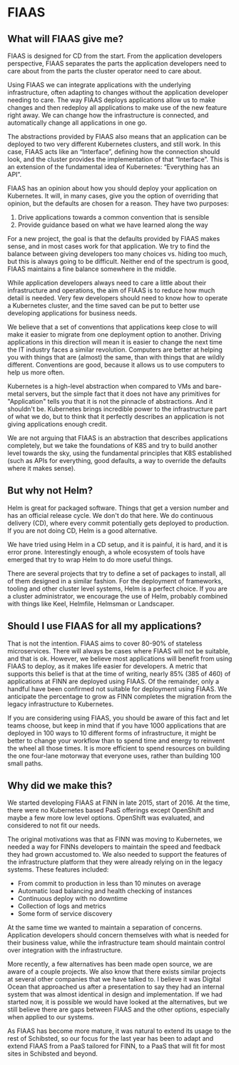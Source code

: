 FIAAS
=====

What will FIAAS give me?
------------------------

FIAAS is designed for CD from the start. From the application developers perspective, FIAAS separates the parts the application developers need to care about from the parts the cluster operator need to care about.

Using FIAAS we can integrate applications with the underlying infrastructure, often adapting to changes without the application developer needing to care. The way FIAAS deploys applications allow us to make changes and then redeploy all applications to make use of the new feature right away. We can change how the infrastructure is connected, and automatically change all applications in one go.

The abstractions provided by FIAAS also means that an application can be deployed to two very different Kubernetes clusters, and still work. In this case, FIAAS acts like an “Interface”, defining how the connection should look, and the cluster provides the implementation of that “Interface”. This is an extension of the fundamental idea of Kubernetes: “Everything has an API”.

FIAAS has an opinion about how you should deploy your application on Kubernetes. It will, in many cases, give you the option of overriding that opinion, but the defaults are chosen for a reason. They have two purposes:

1. Drive applications towards a common convention that is sensible
2. Provide guidance based on what we have learned along the way 

For a new project, the goal is that the defaults provided by FIAAS makes sense, and in most cases work for that application. We try to find the balance between giving developers too many choices vs. hiding too much, but this is always going to be difficult. Neither end of the spectrum is good, FIAAS maintains a fine balance somewhere in the middle.

While application developers always need to care a little about their infrastructure and operations, the aim of FIAAS is to reduce how much detail is needed. Very few developers should need to know how to operate a Kubernetes cluster, and the time saved can be put to better use developing applications for business needs.

We believe that a set of conventions that applications keep close to will make it easier to migrate from one deployment option to another. Driving applications in this direction will mean it is easier to change the next time the IT industry faces a similar revolution. Computers are better at helping you with things that are (almost) the same, than with things that are wildly different. Conventions are good, because it allows us to use computers to help us more often.

Kubernetes is a high-level abstraction when compared to VMs and bare-metal servers, but the simple fact that it does not have any primitives for "Application" tells you that it is not the pinnacle of abstractions. And it shouldn't be. Kubernetes brings incredible power to the infrastructure part of what we do, but to think that it perfectly describes an application is not giving applications enough credit.

We are not arguing that FIAAS is an abstraction that describes applications completely, but we take the foundations of K8S and try to build another level towards the sky, using the fundamental principles that K8S established (such as APIs for everything, good defaults, a way to override the defaults where it makes sense).

But why not Helm?
-----------------

Helm is great for packaged software. Things that get a version number and has an official release cycle. We don't do that here. We do continuous delivery (CD), where every commit potentially gets deployed to production. If you are not doing CD, Helm is a good alternative.

We have tried using Helm in a CD setup, and it is painful, it is hard, and it is error prone. Interestingly enough, a whole ecosystem of tools have emerged that try to wrap Helm to do more useful things.

There are several projects that try to define a set of packages to install, all of them designed in a similar fashion. For the deployment of frameworks, tooling and other cluster level systems, Helm is a perfect choice. If you are a cluster administrator, we encourage the use of Helm, probably combined with things like Keel, Helmfile, Helmsman or Landscaper.
 
Should I use FIAAS for all my applications?
-------------------------------------------

That is not the intention. FIAAS aims to cover 80-90% of stateless microservices. There will always be cases where FIAAS will not be suitable, and that is ok. However, we believe most applications will benefit from using FIAAS to deploy, as it makes life easier for developers. A metric that supports this belief is that at the time of writing, nearly 85% (385 of 460) of applications at FINN are deployed using FIAAS. Of the remainder, only a handful have been confirmed not suitable for deployment using FIAAS. We anticipate the percentage to grow as FINN completes the migration from the legacy infrastructure to Kubernetes.

If you are considering using FIAAS, you should be aware of this fact and let teams choose, but keep in mind that if you have 1000 applications that are deployed in 100 ways to 10 different forms of infrastructure, it might be better to change your workflow than to spend time and energy to reinvent the wheel all those times. It is more efficient to spend resources on building the one four-lane motorway that everyone uses, rather than building 100 small paths.

Why did we make this?
---------------------

We started developing FIAAS at FINN in late 2015, start of 2016. At the time, there were no Kubernetes based PaaS offerings except OpenShift and maybe a few more low level options. OpenShift was evaluated, and considered to not fit our needs.

The original motivations was that as FINN was moving to Kubernetes, we needed a way for FINNs developers to maintain the speed and feedback they had grown accustomed to. We also needed to support the features of the infrastructure platform that they were already relying on in the legacy systems. These features included:

 * From commit to production in less than 10 minutes on average
 * Automatic load balancing and health checking of instances
 * Continuous deploy with no downtime
 * Collection of logs and metrics
 * Some form of service discovery

At the same time we wanted to maintain a separation of concerns. Application developers should concern themselves with what is needed for their business value, while the infrastructure team should maintain control over integration with the infrastructure.

More recently, a few alternatives has been made open source, we are aware of a couple projects. We also know that there exists similar projects at several other companies that we have talked to. I believe it was Digital Ocean that approached us after a presentation to say they had an internal system that was almost identical in design and implementation. If we had started now, it is possible we would have looked at the alternatives, but we still believe there are gaps between FIAAS and the other options, especially when applied to our systems.

As FIAAS has become more mature, it was natural to extend its usage to the rest of Schibsted, so our focus for the last year has been to adapt and extend FIAAS from a PaaS tailored for FINN, to a PaaS that will fit for most sites in Schibsted and beyond.

